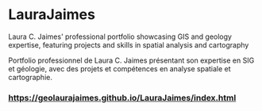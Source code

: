 # LauraJaimes
Laura C. Jaimes' professional portfolio showcasing GIS and geology expertise, featuring projects and skills in spatial analysis and cartography  
  
Portfolio professionnel de Laura C. Jaimes présentant son expertise en SIG et géologie, avec des projets et compétences en analyse spatiale et cartographie.
### https://geolaurajaimes.github.io/LauraJaimes/index.html
